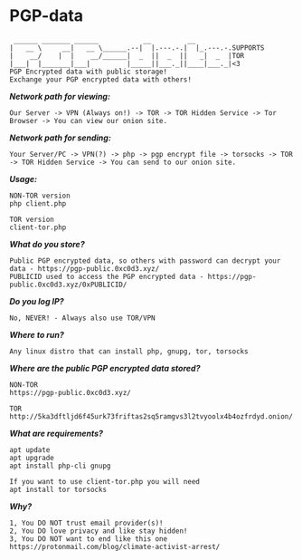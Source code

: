 # PGP-data
```
 ______ _______ ______           __         __         
|   __ \     __|   __ \______.--|  |.---.-.|  |_.---.-.SUPPORTS
|    __/    |  |    __/______|  _  ||  _  ||   _|  _  |TOR
|___|  |_______|___|         |_____||___._||____|___._|<3
PGP Encrypted data with public storage! 
Exchange your PGP encrypted data with others!
```

***Network path for viewing:***
```
Our Server -> VPN (Always on!) -> TOR -> TOR Hidden Service -> Tor Browser -> You can view our onion site.
```

***Network path for sending:***
```
Your Server/PC -> VPN(?) -> php -> pgp encrypt file -> torsocks -> TOR -> TOR Hidden Service -> You can send to our onion site.
```

***Usage:***
```
NON-TOR version
php client.php

TOR version
client-tor.php
```

***What do you store?***
```
Public PGP encrypted data, so others with password can decrypt your data - https://pgp-public.0xc0d3.xyz/
PUBLICID used to access the PGP encrypted data - https://pgp-public.0xc0d3.xyz/0xPUBLICID/
```

***Do you log IP?***
```
No, NEVER! - Always also use TOR/VPN
```

***Where to run?***
```
Any linux distro that can install php, gnupg, tor, torsocks
```

***Where are the public PGP encrypted data stored?***
```
NON-TOR
https://pgp-public.0xc0d3.xyz/

TOR
http://5ka3dftljd6f45urk73friftas2sq5ramgvs3l2tvyoolx4b4ozfrdyd.onion/
```

***What are requirements?***
```
apt update
apt upgrade
apt install php-cli gnupg

If you want to use client-tor.php you will need
apt install tor torsocks
```

***Why?***
```
1, You DO NOT trust email provider(s)!
2, You DO love privacy and like stay hidden!
3, You DO NOT want to end like this one https://protonmail.com/blog/climate-activist-arrest/
```
